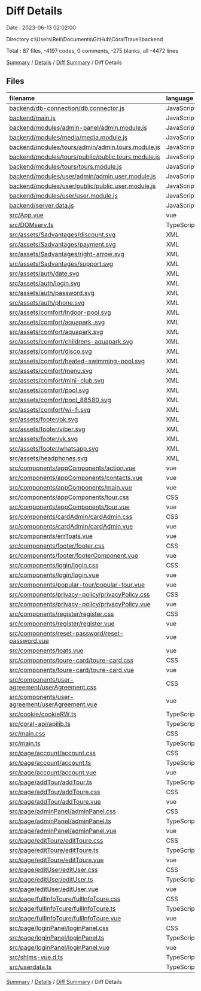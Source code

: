 # Diff Details

Date : 2023-06-13 02:02:00

Directory c:\\Users\\Reil\\Documents\\GitHub\\CoralTravel\\backend

Total : 87 files,  -4197 codes, 0 comments, -275 blanks, all -4472 lines

[Summary](results.md) / [Details](details.md) / [Diff Summary](diff.md) / Diff Details

## Files
| filename | language | code | comment | blank | total |
| :--- | :--- | ---: | ---: | ---: | ---: |
| [backend/db-connection/db.connector.js](/backend/db-connection/db.connector.js) | JavaScript | 153 | 4 | 16 | 173 |
| [backend/main.js](/backend/main.js) | JavaScript | 27 | 1 | 14 | 42 |
| [backend/modules/admin-panel/admin.module.js](/backend/modules/admin-panel/admin.module.js) | JavaScript | 27 | 0 | 7 | 34 |
| [backend/modules/media/media.module.js](/backend/modules/media/media.module.js) | JavaScript | 17 | 0 | 6 | 23 |
| [backend/modules/tours/admin/admin.tours.module.js](/backend/modules/tours/admin/admin.tours.module.js) | JavaScript | 68 | 0 | 5 | 73 |
| [backend/modules/tours/public/public.tours.module.js](/backend/modules/tours/public/public.tours.module.js) | JavaScript | 33 | 2 | 8 | 43 |
| [backend/modules/tours/tours.module.js](/backend/modules/tours/tours.module.js) | JavaScript | 8 | 0 | 2 | 10 |
| [backend/modules/user/admin/admin.user.module.js](/backend/modules/user/admin/admin.user.module.js) | JavaScript | 19 | 0 | 3 | 22 |
| [backend/modules/user/public/public.user.module.js](/backend/modules/user/public/public.user.module.js) | JavaScript | 109 | 2 | 6 | 117 |
| [backend/modules/user/user.module.js](/backend/modules/user/user.module.js) | JavaScript | 8 | 0 | 2 | 10 |
| [backend/server.data.js](/backend/server.data.js) | JavaScript | 13 | 0 | 3 | 16 |
| [src/App.vue](/src/App.vue) | vue | -148 | 0 | -17 | -165 |
| [src/DOMserv.ts](/src/DOMserv.ts) | TypeScript | -14 | 0 | -2 | -16 |
| [src/assets/Sadvantages/discount.svg](/src/assets/Sadvantages/discount.svg) | XML | -1 | 0 | 0 | -1 |
| [src/assets/Sadvantages/payment.svg](/src/assets/Sadvantages/payment.svg) | XML | -1 | 0 | 0 | -1 |
| [src/assets/Sadvantages/right-arrow.svg](/src/assets/Sadvantages/right-arrow.svg) | XML | -40 | -1 | -1 | -42 |
| [src/assets/Sadvantages/support.svg](/src/assets/Sadvantages/support.svg) | XML | -5 | 0 | -1 | -6 |
| [src/assets/auth/date.svg](/src/assets/auth/date.svg) | XML | -1 | 0 | 0 | -1 |
| [src/assets/auth/login.svg](/src/assets/auth/login.svg) | XML | -1 | 0 | 0 | -1 |
| [src/assets/auth/password.svg](/src/assets/auth/password.svg) | XML | -1 | 0 | 0 | -1 |
| [src/assets/auth/phone.svg](/src/assets/auth/phone.svg) | XML | -1 | 0 | 0 | -1 |
| [src/assets/comfort/Indoor-pool.svg](/src/assets/comfort/Indoor-pool.svg) | XML | -234 | 0 | -1 | -235 |
| [src/assets/comfort/aquapark .svg](/src/assets/comfort/aquapark%20.svg) | XML | -1 | 0 | 0 | -1 |
| [src/assets/comfort/aquapark.svg](/src/assets/comfort/aquapark.svg) | XML | -1 | 0 | 0 | -1 |
| [src/assets/comfort/childrens-aquapark.svg](/src/assets/comfort/childrens-aquapark.svg) | XML | -1 | 0 | 0 | -1 |
| [src/assets/comfort/disco.svg](/src/assets/comfort/disco.svg) | XML | -1 | 0 | 0 | -1 |
| [src/assets/comfort/heated-swimming-pool.svg](/src/assets/comfort/heated-swimming-pool.svg) | XML | -20 | 0 | 0 | -20 |
| [src/assets/comfort/menu.svg](/src/assets/comfort/menu.svg) | XML | -41 | -1 | -1 | -43 |
| [src/assets/comfort/mini-club.svg](/src/assets/comfort/mini-club.svg) | XML | -1 | 0 | 0 | -1 |
| [src/assets/comfort/pool.svg](/src/assets/comfort/pool.svg) | XML | -19 | -1 | 0 | -20 |
| [src/assets/comfort/pool_88580.svg](/src/assets/comfort/pool_88580.svg) | XML | -1 | 0 | 0 | -1 |
| [src/assets/comfort/wi-fi.svg](/src/assets/comfort/wi-fi.svg) | XML | -1 | 0 | 0 | -1 |
| [src/assets/footer/ok.svg](/src/assets/footer/ok.svg) | XML | -1 | 0 | 0 | -1 |
| [src/assets/footer/viber.svg](/src/assets/footer/viber.svg) | XML | -1 | 0 | 0 | -1 |
| [src/assets/footer/vk.svg](/src/assets/footer/vk.svg) | XML | -153 | 0 | -2 | -155 |
| [src/assets/footer/whatsapp.svg](/src/assets/footer/whatsapp.svg) | XML | -48 | -1 | -1 | -50 |
| [src/assets/headphones.svg](/src/assets/headphones.svg) | XML | -1 | 0 | 0 | -1 |
| [src/components/appComponents/action.vue](/src/components/appComponents/action.vue) | vue | -16 | 0 | -4 | -20 |
| [src/components/appComponents/contacts.vue](/src/components/appComponents/contacts.vue) | vue | -16 | 0 | -4 | -20 |
| [src/components/appComponents/main.vue](/src/components/appComponents/main.vue) | vue | -129 | -1 | -9 | -139 |
| [src/components/appComponents/tour.css](/src/components/appComponents/tour.css) | CSS | -8 | 0 | -1 | -9 |
| [src/components/appComponents/tour.vue](/src/components/appComponents/tour.vue) | vue | -42 | 0 | -8 | -50 |
| [src/components/cardAdmin/cardAdmin.css](/src/components/cardAdmin/cardAdmin.css) | CSS | -16 | 0 | 0 | -16 |
| [src/components/cardAdmin/cardAdmin.vue](/src/components/cardAdmin/cardAdmin.vue) | vue | -68 | 0 | -11 | -79 |
| [src/components/errToats.vue](/src/components/errToats.vue) | vue | -27 | 0 | -8 | -35 |
| [src/components/footer/footer.css](/src/components/footer/footer.css) | CSS | -39 | 0 | 0 | -39 |
| [src/components/footer/footerComponent.vue](/src/components/footer/footerComponent.vue) | vue | -27 | 0 | -5 | -32 |
| [src/components/login/login.css](/src/components/login/login.css) | CSS | -3 | 0 | 0 | -3 |
| [src/components/login/login.vue](/src/components/login/login.vue) | vue | -59 | 0 | -10 | -69 |
| [src/components/popular-tour/popular-tour.vue](/src/components/popular-tour/popular-tour.vue) | vue | -17 | 0 | -3 | -20 |
| [src/components/privacy-policy/privacyPolicy.css](/src/components/privacy-policy/privacyPolicy.css) | CSS | -4 | 0 | 0 | -4 |
| [src/components/privacy-policy/privacyPolicy.vue](/src/components/privacy-policy/privacyPolicy.vue) | vue | -497 | 0 | -7 | -504 |
| [src/components/register/register.css](/src/components/register/register.css) | CSS | -39 | 0 | -1 | -40 |
| [src/components/register/register.vue](/src/components/register/register.vue) | vue | -115 | 0 | -15 | -130 |
| [src/components/reset-password/reset-password.vue](/src/components/reset-password/reset-password.vue) | vue | -80 | 0 | -6 | -86 |
| [src/components/toats.vue](/src/components/toats.vue) | vue | -28 | 0 | -8 | -36 |
| [src/components/toure-card/toure-card.css](/src/components/toure-card/toure-card.css) | CSS | -21 | 0 | 0 | -21 |
| [src/components/toure-card/toure-card.vue](/src/components/toure-card/toure-card.vue) | vue | -66 | 0 | -11 | -77 |
| [src/components/user-agreement/userAgreement.css](/src/components/user-agreement/userAgreement.css) | CSS | -4 | 0 | 0 | -4 |
| [src/components/user-agreement/userAgreement.vue](/src/components/user-agreement/userAgreement.vue) | vue | -121 | 0 | -4 | -125 |
| [src/cookie/cookieRW.ts](/src/cookie/cookieRW.ts) | TypeScript | -40 | 0 | -1 | -41 |
| [src/coral-api/apilib.ts](/src/coral-api/apilib.ts) | TypeScript | -75 | -2 | -10 | -87 |
| [src/main.css](/src/main.css) | CSS | -121 | -1 | -9 | -131 |
| [src/main.ts](/src/main.ts) | TypeScript | -4 | 0 | -1 | -5 |
| [src/page/account/account.css](/src/page/account/account.css) | CSS | -73 | 0 | -10 | -83 |
| [src/page/account/account.ts](/src/page/account/account.ts) | TypeScript | -4 | 0 | -1 | -5 |
| [src/page/account/account.vue](/src/page/account/account.vue) | vue | -132 | 0 | -23 | -155 |
| [src/page/addTour/addTour.ts](/src/page/addTour/addTour.ts) | TypeScript | -4 | 0 | -1 | -5 |
| [src/page/addTour/addToure.css](/src/page/addTour/addToure.css) | CSS | -212 | 0 | -5 | -217 |
| [src/page/addTour/addToure.vue](/src/page/addTour/addToure.vue) | vue | -392 | 0 | -32 | -424 |
| [src/page/adminPanel/adminPanel.css](/src/page/adminPanel/adminPanel.css) | CSS | -105 | 0 | 0 | -105 |
| [src/page/adminPanel/adminPanel.ts](/src/page/adminPanel/adminPanel.ts) | TypeScript | -4 | 0 | -1 | -5 |
| [src/page/adminPanel/adminPanel.vue](/src/page/adminPanel/adminPanel.vue) | vue | -83 | 0 | -6 | -89 |
| [src/page/editToure/editToure.css](/src/page/editToure/editToure.css) | CSS | -212 | 0 | -5 | -217 |
| [src/page/editToure/editToure.ts](/src/page/editToure/editToure.ts) | TypeScript | -5 | 0 | -1 | -6 |
| [src/page/editToure/editToure.vue](/src/page/editToure/editToure.vue) | vue | -443 | 0 | -41 | -484 |
| [src/page/editUser/editUser.css](/src/page/editUser/editUser.css) | CSS | -78 | 0 | -11 | -89 |
| [src/page/editUser/editUser.ts](/src/page/editUser/editUser.ts) | TypeScript | -5 | 0 | -1 | -6 |
| [src/page/editUser/editUser.vue](/src/page/editUser/editUser.vue) | vue | -107 | 0 | -13 | -120 |
| [src/page/fullInfoToure/fullInfoToure.css](/src/page/fullInfoToure/fullInfoToure.css) | CSS | -91 | 0 | -6 | -97 |
| [src/page/fullInfoToure/fullInfoToure.ts](/src/page/fullInfoToure/fullInfoToure.ts) | TypeScript | -4 | 0 | -1 | -5 |
| [src/page/fullInfoToure/fullInfoToure.vue](/src/page/fullInfoToure/fullInfoToure.vue) | vue | -205 | 0 | -16 | -221 |
| [src/page/loginPanel/loginPanel.css](/src/page/loginPanel/loginPanel.css) | CSS | -33 | 0 | 0 | -33 |
| [src/page/loginPanel/loginPanel.ts](/src/page/loginPanel/loginPanel.ts) | TypeScript | -4 | 0 | -1 | -5 |
| [src/page/loginPanel/loginPanel.vue](/src/page/loginPanel/loginPanel.vue) | vue | -38 | 0 | -6 | -44 |
| [src/shims-vue.d.ts](/src/shims-vue.d.ts) | TypeScript | -5 | -1 | -1 | -7 |
| [src/userdata.ts](/src/userdata.ts) | TypeScript | -20 | 0 | -3 | -23 |

[Summary](results.md) / [Details](details.md) / [Diff Summary](diff.md) / Diff Details